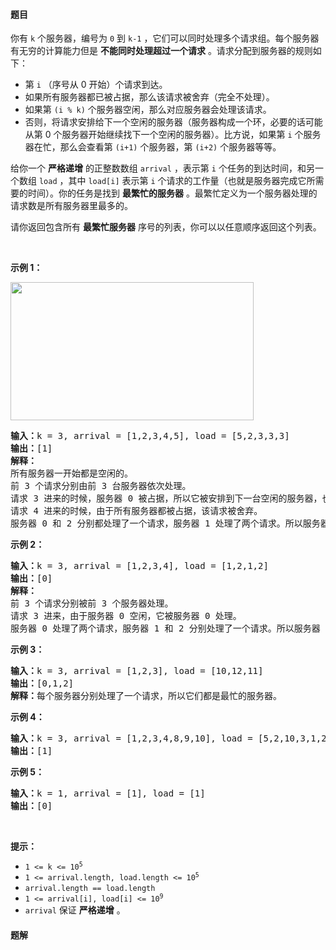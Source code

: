#### 题目
<p>你有 <code>k</code>&nbsp;个服务器，编号为 <code>0</code>&nbsp;到 <code>k-1</code>&nbsp;，它们可以同时处理多个请求组。每个服务器有无穷的计算能力但是 <strong>不能同时处理超过一个请求</strong>&nbsp;。请求分配到服务器的规则如下：</p>

<ul>
	<li>第&nbsp;<code>i</code>&nbsp;（序号从 0 开始）个请求到达。</li>
	<li>如果所有服务器都已被占据，那么该请求被舍弃（完全不处理）。</li>
	<li>如果第&nbsp;<code>(i % k)</code>&nbsp;个服务器空闲，那么对应服务器会处理该请求。</li>
	<li>否则，将请求安排给下一个空闲的服务器（服务器构成一个环，必要的话可能从第 0 个服务器开始继续找下一个空闲的服务器）。比方说，如果第 <code>i</code>&nbsp;个服务器在忙，那么会查看第 <code>(i+1)</code>&nbsp;个服务器，第 <code>(i+2)</code>&nbsp;个服务器等等。</li>
</ul>

<p>给你一个 <strong>严格递增</strong>&nbsp;的正整数数组&nbsp;<code>arrival</code>&nbsp;，表示第&nbsp;<code>i</code>&nbsp;个任务的到达时间，和另一个数组&nbsp;<code>load</code>&nbsp;，其中&nbsp;<code>load[i]</code>&nbsp;表示第&nbsp;<code>i</code>&nbsp;个请求的工作量（也就是服务器完成它所需要的时间）。你的任务是找到 <strong>最繁忙的服务器</strong>&nbsp;。最繁忙定义为一个服务器处理的请求数是所有服务器里最多的。</p>

<p>请你返回包含所有&nbsp;<strong>最繁忙服务器</strong>&nbsp;序号的列表，你可以以任意顺序返回这个列表。</p>

<p>&nbsp;</p>

<p><strong>示例 1：</strong></p>

<p><img alt="" src="https://assets.leetcode-cn.com/aliyun-lc-upload/uploads/2020/10/03/load-1.png" style="height: 221px; width: 389px;" /></p>

<pre>
<strong>输入：</strong>k = 3, arrival = [1,2,3,4,5], load = [5,2,3,3,3] 
<strong>输出：</strong>[1] 
<strong>解释：</strong>
所有服务器一开始都是空闲的。
前 3 个请求分别由前 3 台服务器依次处理。
请求 3 进来的时候，服务器 0 被占据，所以它被安排到下一台空闲的服务器，也就是服务器 1 。
请求 4 进来的时候，由于所有服务器都被占据，该请求被舍弃。
服务器 0 和 2 分别都处理了一个请求，服务器 1 处理了两个请求。所以服务器 1 是最忙的服务器。
</pre>

<p><strong>示例 2：</strong></p>

<pre>
<strong>输入：</strong>k = 3, arrival = [1,2,3,4], load = [1,2,1,2]
<strong>输出：</strong>[0]
<strong>解释：</strong>
前 3 个请求分别被前 3 个服务器处理。
请求 3 进来，由于服务器 0 空闲，它被服务器 0 处理。
服务器 0 处理了两个请求，服务器 1 和 2 分别处理了一个请求。所以服务器 0 是最忙的服务器。
</pre>

<p><strong>示例 3：</strong></p>

<pre>
<strong>输入：</strong>k = 3, arrival = [1,2,3], load = [10,12,11]
<strong>输出：</strong>[0,1,2]
<strong>解释：</strong>每个服务器分别处理了一个请求，所以它们都是最忙的服务器。
</pre>

<p><strong>示例 4：</strong></p>

<pre>
<strong>输入：</strong>k = 3, arrival = [1,2,3,4,8,9,10], load = [5,2,10,3,1,2,2]
<strong>输出：</strong>[1]
</pre>

<p><strong>示例 5：</strong></p>

<pre>
<strong>输入：</strong>k = 1, arrival = [1], load = [1]
<strong>输出：</strong>[0]
</pre>

<p>&nbsp;</p>

<p><strong>提示：</strong></p>

<ul>
	<li><code>1 &lt;= k &lt;= 10<sup>5</sup></code></li>
	<li><code>1 &lt;= arrival.length, load.length &lt;= 10<sup>5</sup></code></li>
	<li><code>arrival.length == load.length</code></li>
	<li><code>1 &lt;= arrival[i], load[i] &lt;= 10<sup>9</sup></code></li>
	<li><code>arrival</code>&nbsp;保证 <strong>严格递增</strong>&nbsp;。</li>
</ul>


 #### 题解